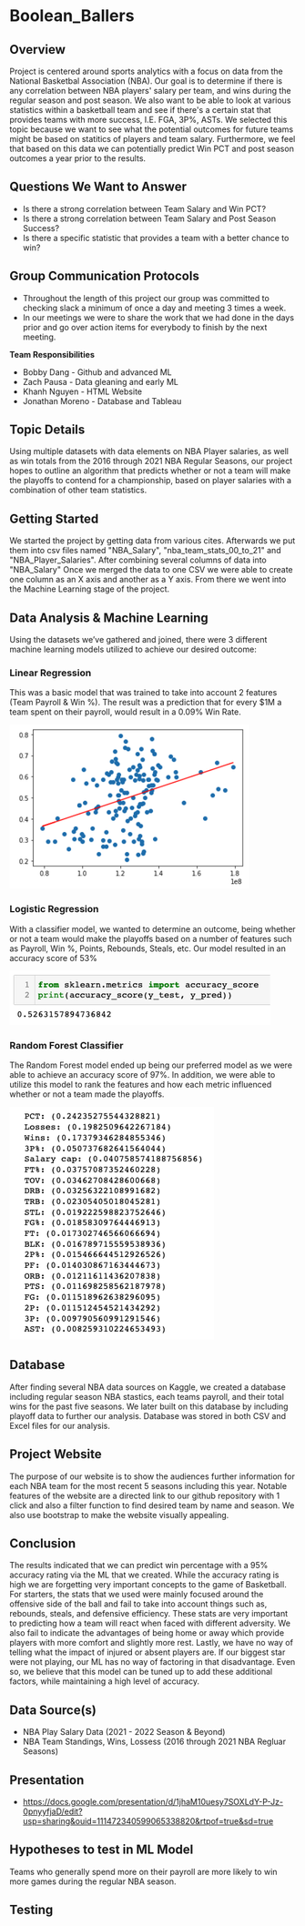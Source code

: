 # Boolean_Ballers

## Overview

Project is centered around sports analytics with a focus on data from the National Basketbal Association (NBA). Our goal is to determine if there is any correlation between NBA players' salary per team, and wins during the regular season and post season. We also want to be able to look at various statistics within a basketball team and see if there's a certain stat that provides teams with more success, I.E. FGA, 3P%, ASTs. We selected this topic because we want to see what the potential outcomes for future teams might be based on statitics of players and team salary. Furthermore, we feel that based on this data we can potentially predict Win PCT and post season outcomes a year prior to the results. 

## Questions We Want to Answer
* Is there a strong correlation between Team Salary and Win PCT?
* Is there a strong correlation between Team Salary and Post Season Success?
* Is there a specific statistic that provides a team with a better chance to win?

## Group Communication Protocols
* Throughout the length of this project our group was committed to checking slack a minimum of once a day and meeting 3 times a week.
* In our meetings we were to share the work that we had done in the days prior and go over action items for everybody to finish by the next meeting. 

**Team Responsibilities**
* Bobby Dang - Github and advanced ML
* Zach Pausa - Data gleaning and early ML
* Khanh Nguyen - HTML Website 
* Jonathan Moreno - Database and Tableau 

## Topic Details

Using multiple datasets with data elements on NBA Player salaries, as well as win totals from the 2016 through 2021 NBA Regular Seasons, our project hopes to outline an algorithm that predicts whether or not a team will make the playoffs to contend for a championship, based on player salaries with a combination of other team statistics. 

## Getting Started
We started the project by getting data from various cites. Afterwards we put them into csv files named "NBA_Salary", "nba_team_stats_00_to_21" and "NBA_Player_Salaries". After combining several columns of data into "NBA_Salary" Once we merged the data to one CSV we were able to create one column as an X axis and another as a Y axis. From there we went into the Machine Learning stage of the project. 

## Data Analysis & Machine Learning 
Using the datasets we’ve gathered and joined, there were 3 different machine learning models utilized to achieve our desired outcome:

### Linear Regression
This was a basic model that was trained to take into account 2 features (Team Payroll & Win %). The result was a prediction that for every $1M a team spent on their payroll, would result in a 0.09% Win Rate. 

![Linear Reg Graph]( https://github.com/bdang303/boolean_ballers/blob/main/Images/ML%20Code%20Shots/LinRegGraph.png)

### Logistic Regression
With a classifier model, we wanted to determine an outcome, being whether or not a team would make the playoffs based on a number of features such as Payroll, Win %, Points, Rebounds, Steals, etc. Our model resulted in an accuracy score of 53%

![Logistic Reg Score]( https://github.com/bdang303/boolean_ballers/blob/main/Images/ML%20Code%20Shots/ML_LogReg_Score.png)

### Random Forest Classifier
The Random Forest model ended up being our preferred model as we were able to achieve an accuracy score of 97%. In addition, we were able to utilize this model to rank the features and how each metric influenced whether or not a team made the playoffs. 

![Random Forest Ranker]( https://github.com/bdang303/boolean_ballers/blob/main/Images/ML%20Code%20Shots/RandoForest_FeatureRank.png)

## Database
After finding several NBA data sources on Kaggle, we created a database including regular season NBA stastics, each teams payroll, and their total wins for the past five seasons. We later built on this database by including playoff data to further our analysis. Database was stored in both CSV and Excel files for our analysis.

## Project Website
The purpose of our website is to show the audiences further information for each NBA team for the most recent 5 seasons including this year. Notable features of the website are a directed link to our github repository with 1 click and also a filter function to find desired team by name and season. We also use bootstrap to make the website visually appealing. 

## Conclusion  
The results indicated that we can predict win percentage with a 95% accuracy rating via the ML that we created. While the accuracy rating is high we are forgetting very important concepts to the game of Basketball. For starters, the stats that we used were mainly focused around the offensive side of the ball and fail to take into account things such as, rebounds, steals, and defensive efficiency. These stats are very important to predicting how a team will react when faced with different adversity. We also fail to indicate the advantages of being home or away which provide players with more comfort and slightly more rest. Lastly, we have no way of telling what the impact of injured or absent players are. If our biggest star were not playing, our ML has no way of factoring in that disadvantage. Even so, we believe that this model can be tuned up to add these additional factors, while maintaining a high level of accuracy. 


## Data Source(s)

- NBA Play Salary Data (2021 - 2022 Season & Beyond)
- NBA Team Standings, Wins, Lossess (2016 through 2021 NBA Regluar Seasons)

## Presentation
 - https://docs.google.com/presentation/d/1jhaM10uesy7SOXLdY-P-Jz-0pnyyfjaD/edit?usp=sharing&ouid=111472340599065338820&rtpof=true&sd=true

## Hypotheses to test in ML Model

Teams who generally spend more on their payroll are more likely to win more games during the regular NBA season. 

## Testing
